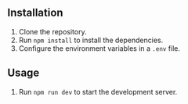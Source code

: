 ## Installation

1. Clone the repository.
2. Run `npm install` to install the dependencies.
3. Configure the environment variables in a `.env` file.

## Usage

1. Run `npm run dev` to start the development server.